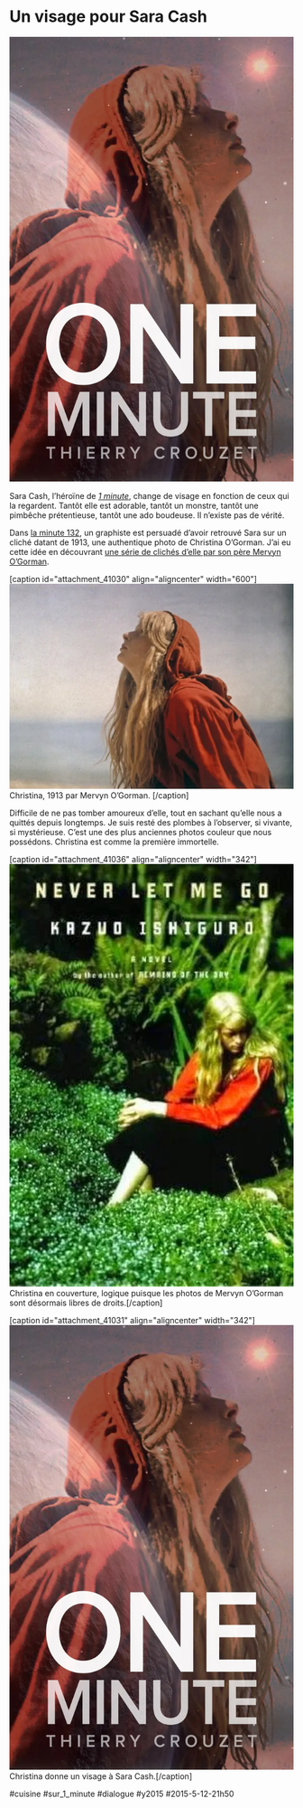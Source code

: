 # Un visage pour Sara Cash

![](_i/1minute-3.webp)

Sara Cash, l’héroïne de [*1 minute*](http://www.wattpad.com/story/29694130-1-minute), change de visage en fonction de ceux qui la regardent. Tantôt elle est adorable, tantôt un monstre, tantôt une pimbêche prétentieuse, tantôt une ado boudeuse. Il n’existe pas de vérité.

Dans [la minute 132](http://www.wattpad.com/128673994-1-minute-copenhague-danemark-21-45), un graphiste est persuadé d’avoir retrouvé Sara sur un cliché datant de 1913, une authentique photo de Christina O’Gorman. J’ai eu cette idée en découvrant [une série de clichés d’elle par son père Mervyn O’Gorman](http://www.fisheyemagazine.fr/la-jeune-fille-en-rouge/).

[caption id="attachment\_41030" align="aligncenter" width="600"]![Christina, 1913 par Mervyn-O’Gorman. ](_i/Mervyn-o-gorman-Christina-fisheyelemag4-720x519.webp) Christina, 1913 par Mervyn O’Gorman. [/caption]

Difficile de ne pas tomber amoureux d’elle, tout en sachant qu’elle nous a quittés depuis longtemps. Je suis resté des plombes à l’observer, si vivante, si mystérieuse. C’est une des plus anciennes photos couleur que nous possédons. Christina est comme la première immortelle.

[caption id="attachment\_41036" align="aligncenter" width="342"]![Christina en couverture](_i/never.webp) Christina en couverture, logique puisque les photos de Mervyn O’Gorman sont désormais libres de droits.[/caption]

[caption id="attachment\_41031" align="aligncenter" width="342"]![Christina donne un visage à Sara Cash.](_i/1minute-3.webp) Christina donne un visage à Sara Cash.[/caption]

#cuisine #sur_1_minute #dialogue #y2015 #2015-5-12-21h50
